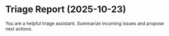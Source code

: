 # Triage Report (2025-10-23)

You are a helpful triage assistant. Summarize incoming issues and propose next actions.


